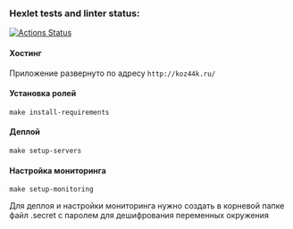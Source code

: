 ### Hexlet tests and linter status:
[![Actions Status](https://github.com/vladislav1923/devops-for-programmers-project-lvl2/workflows/hexlet-check/badge.svg)](https://github.com/vladislav1923/devops-for-programmers-project-lvl2/actions)

#### Хостинг
Приложение развернуто по адресу `http://koz44k.ru/`

#### Установка ролей

```
make install-requirements
```

#### Деплой

```
make setup-servers
```

#### Настройка мониторинга

```
make setup-monitoring
```

Для деплоя и настройки мониторинга нужно создать в корневой папке файл .secret с паролем для дешифрования переменных окружения